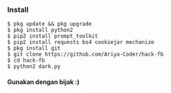 ### Install
```
$ pkg update && pkg upgrade
$ pkg install python2
$ pip2 install prompt_toolkit
$ pip2 install requests bs4 cookiejar mechanize
$ pkg install git
$ git clone https://github.com/Ariya-Coder/hack-fb
$ cd hack-fb
$ python2 dark.py
```
#### Gunakan dengan bijak :)
